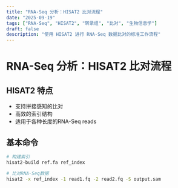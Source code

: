 ```yaml
---
title: "RNA-Seq 分析：HISAT2 比对流程"
date: "2025-09-19"
tags: ["RNA-Seq", "HISAT2", "转录组", "比对", "生物信息学"]
draft: false
description: "使用 HISAT2 进行 RNA-Seq 数据比对的标准工作流程"
---
```


# RNA-Seq 分析：HISAT2 比对流程

## HISAT2 特点

- 支持拼接感知的比对
- 高效的索引结构
- 适用于各种长度的RNA-Seq reads

## 基本命令

```bash
# 构建索引
hisat2-build ref.fa ref_index

# 比对RNA-Seq数据
hisat2 -x ref_index -1 read1.fq -2 read2.fq -S output.sam